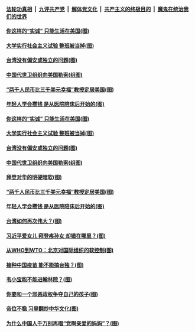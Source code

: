 ####  [法轮功真相](../../../../basic/blob/master/README.md?t=02211331) &nbsp;|&nbsp; [九评共产党](../../../../9ping.md/blob/master/README.md?t=02211331) &nbsp;|&nbsp; [解体党文化](../../../../jtdwh.md/blob/master/README.md?t=02211331)  &nbsp;|&nbsp; [共产主义的终极目的](../../../../gczydzjmd.md/blob/master/README.md?t=02211331) &nbsp;|&nbsp; [魔鬼在统治我们的世界](../../../../mgztzwmdsj.md/blob/master/README.md?t=02211331) 

#### [你这样的“实诚” 只能生活在美国(图)](../pages/p4/963204.md?t=02211331) 

#### [大学实行社会主义试验 整班被当掉(图)](../pages/p4/963223.md?t=02211331) 

#### [台湾没有偏安或独立的问题(图)](../pages/p4/963176.md?t=02211331) 

#### [中国代世卫组织向美国勒索(组图)](../pages/p4/963183.md?t=02211331) 

#### [“两千人民币比三千美元幸福”教授定居美国(图)](../pages/p4/963185.md?t=02211331) 

#### [年轻人学会攒钱 是从医院陪床后开始的(图)](../pages/p4/963095.md?t=02211331) 

#### [你这样的“实诚” 只能生活在美国(图)](../pages/p4/963204.md?t=02211331) 

#### [大学实行社会主义试验 整班被当掉(图)](../pages/p4/963223.md?t=02211331) 

#### [台湾没有偏安或独立的问题(图)](../pages/p4/963176.md?t=02211331) 

#### [中国代世卫组织向美国勒索(组图)](../pages/p4/963183.md?t=02211331) 

#### [拜登对华的明硬暗软(图)](../pages/p4/963163.md?t=02211331) 

#### [“两千人民币比三千美元幸福”教授定居美国(图)](../pages/p4/963185.md?t=02211331) 



#### [年轻人学会攒钱 是从医院陪床后开始的(图)](../pages/p4/963095.md?t=02211331) 

#### [台湾如何再次伟大？(图)](../pages/p4/963102.md?t=02211331) 

#### [习近平爱女儿 拜登疼孙女 却错在哪里？(图)](../pages/p4/963043.md?t=02211331) 




#### [从WHO到WTO：北京对国际组织的软控制(图)](../pages/p4/963002.md?t=02211331) 

#### [接种中国疫苗 能不能搞台独？(图)](../pages/p4/962995.md?t=02211331) 

#### [韦小宝能不能进翰林院？(图)](../pages/p4/962969.md?t=02211331) 

#### [你要和一个邪恶政权争夺自己的孩子(图)](../pages/p4/962982.md?t=02211331) 

#### [帝位不稳 习皇翻炒中华文化(图)](../pages/p4/962965.md?t=02211331) 

#### [为什么中国人千万别再唱“党啊亲爱的妈妈”？(图)](../pages/p4/962987.md?t=02211331) 


